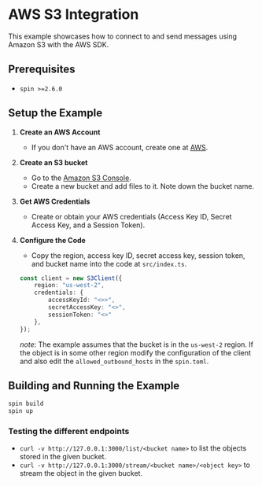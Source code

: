# AWS S3 Integration

This example showcases how to connect to and send messages using Amazon S3 with the AWS SDK.

## Prerequisites
- `spin >=2.6.0`

## Setup the Example

1. **Create an AWS Account**
   - If you don't have an AWS account, create one at [AWS](https://aws.amazon.com/).

2. **Create an S3 bucket**
   - Go to the [Amazon S3 Console](https://console.aws.amazon.com/s3/).
   - Create a new bucket and add files to it. Note down the bucket name.

3. **Get AWS Credentials**
   - Create or obtain your AWS credentials (Access Key ID, Secret Access Key, and a Session Token).

4. **Configure the Code**
   - Copy the region, access key ID, secret access key, session token, and bucket name into the code at `src/index.ts`.

   ```typescript
   const client = new S3Client({
       region: "us-west-2",
       credentials: {
           accessKeyId: "<>>",
           secretAccessKey: "<>",
           sessionToken: "<>"
       },
   });
   ```
   *note*: The example assumes that the bucket is in the `us-west-2` region. If the object is in some other region modify the configuration of the client and also edit the `allowed_outbound_hosts` in the `spin.toml`.

## Building and Running the Example

```bash
spin build
spin up
```

### Testing the different endpoints

- `curl -v http://127.0.0.1:3000/list/<bucket name>` to list the objects stored in the given bucket.
- `curl -v http://127.0.0.1:3000/stream/<bucket name>/<object key>`  to stream the object in the given bucket.